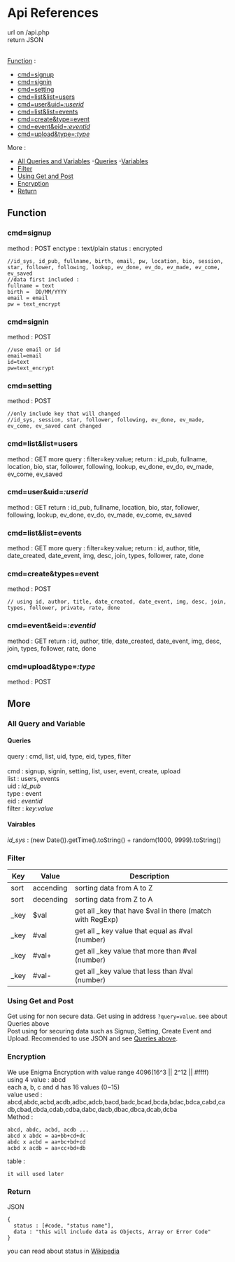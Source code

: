 # Api References
url on /api.php<br />
return JSON<br /><br />

[Function](#function) :
  - [cmd=signup](#cmdsignup)
  - [cmd=signin](#cmdsignin)
  - [cmd=setting](#cmdsetting)
  - [cmd=list&list=users](#cmdlistlistusers)
  - [cmd=user&uid=_:userid_](#cmduseruiduserid)
  - [cmd=list&list=events](#cmdlistlistevents)
  - [cmd=create&type=event](#cmdcreatetypevent)
  - [cmd=event&eid=_:eventid_](#cmdeventeideventid)
  - [cmd=upload&type=_:type_](#cmduploadtypetype)
  
  
More :
  - [All Queries and Variables](#all-queries-and-variables)
    -[Queries](#queries)
    -[Variables](#variables)
  - [Filter](#filter)
  - [Using Get and Post](#using-get-and-post)
  - [Encryption](#encryption)
  - [Return](#return)
  
## Function

### cmd=signup
method : POST
enctype : text/plain
status : encrypted
```
//id_sys, id_pub, fullname, birth, email, pw, location, bio, session, star, follower, following, lookup, ev_done, ev_do, ev_made, ev_come, ev_saved
//data first included :
fullname = text
birth =  DD/MM/YYYY
email = email
pw = text_encrypt
```

### cmd=signin
method : POST
```
//use email or id
email=email
id=text
pw=text_encrypt
```

### cmd=setting
method : POST
```
//only include key that will changed
//id_sys, session, star, follower, following, ev_done, ev_made, ev_come, ev_saved cant changed
```

### cmd=list&list=users
method : GET
more query : filter=key:value;
return : id_pub, fullname, location, bio, star, follower, following, lookup, ev_done, ev_do, ev_made, ev_come, ev_saved

### cmd=user&uid=_:userid_
method : GET
return : id_pub, fullname, location, bio, star, follower, following, lookup, ev_done, ev_do, ev_made, ev_come, ev_saved

### cmd=list&list=events
method : GET
more query : filter=key:value;
return : id, author, title, date_created, date_event, img, desc, join, types, follower, rate, done

### cmd=create&types=event
method : POST
```
// using id, author, title, date_created, date_event, img, desc, join, types, follower, private, rate, done
```
### cmd=event&eid=_:eventid_
method : GET
return : id, author, title, date_created, date_event, img, desc, join, types, follower, rate, done

### cmd=upload&type=_:type_
method : POST

## More
### All Query and Variable
#### Queries
query : cmd, list, uid, type, eid, types, filter <br /><br />
cmd : signup, signin, setting, list, user, event, create, upload <br />
list : users, events <br />
uid : _id_pub_ <br />
type : event <br />
eid : _eventid_ <br />
filter : _key:value_ <br />
#### Vairables
_id_sys_ : (new Date()).getTime().toString() + random(1000, 9999).toString() <br />

### Filter
| Key | Value | Description |
|-|-|-|
| sort | accending | sorting data from A to Z |
| sort | decending | sorting data from Z to A
| \_key | $val | get all \_key that have $val in there (match with RegExp) |
| \_key | #val | get all \_ key value that equal as #val (number) |
| \_key | #val+ | get all \_key value that more than #val (number) |
| \_key | #val- | get all \_key value that less than #val (number) |

### Using Get and Post
Get using for non secure data. Get using in address ` ?query=value `. see about Queries above <br />
Post using for securing data such as Signup, Setting, Create Event and Upload. Recomended to use JSON and see [Queries above](#queries).

### Encryption
We use Enigma Encryption with value range 4096(16^3 || 2^12 || #ffff) <br />
using 4 value : abcd <br />
each a, b, c and d has 16 values (0~15) <br />
value used : abcd,abdc,acbd,acdb,adbc,adcb,bacd,badc,bcad,bcda,bdac,bdca,cabd,cadb,cbad,cbda,cdab,cdba,dabc,dacb,dbac,dbca,dcab,dcba <br />
Method : 
```
abcd, abdc, acbd, acdb ...
abcd x abdc = aa+bb+cd+dc
abdc x acbd = aa+bc+bd+cd
acbd x acdb = aa+cc+bd+db
```
table : 
```
it will used later
```

### Return
JSON <br />
```
{
  status : [#code, "status name"],
  data : "this will include data as Objects, Array or Error Code"
}
```
you can read about status in [Wikipedia](https://en.wikipedia.org/wiki/List_of_HTTP_status_codes)

